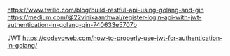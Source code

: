 https://www.twilio.com/blog/build-restful-api-using-golang-and-gin
https://medium.com/@22vinikaanthwal/register-login-api-with-jwt-authentication-in-golang-gin-740633e5707b

JWT
https://codevoweb.com/how-to-properly-use-jwt-for-authentication-in-golang/